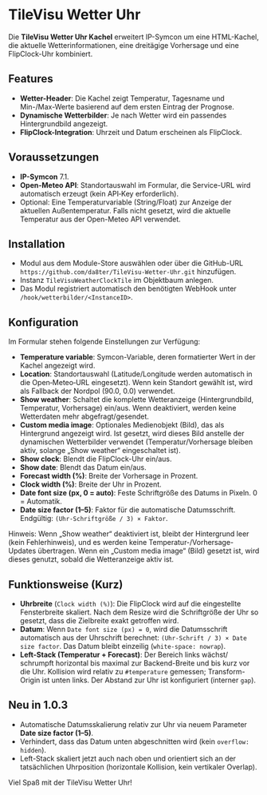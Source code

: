 # TileVisu Wetter Uhr

Die **TileVisu Wetter Uhr Kachel** erweitert IP-Symcon um eine HTML-Kachel, die aktuelle Wetterinformationen, eine dreitägige Vorhersage und eine FlipClock-Uhr kombiniert.

## Features
- **Wetter-Header**: Die Kachel zeigt Temperatur, Tagesname und Min-/Max-Werte basierend auf dem ersten Eintrag der Prognose.
- **Dynamische Wetterbilder**: Je nach Wetter wird ein passendes Hintergrundbild angezeigt.
- **FlipClock-Integration**: Uhrzeit und Datum erscheinen als FlipClock.

## Voraussetzungen
- **IP-Symcon** 7.1.
- **Open-Meteo API**: Standortauswahl im Formular, die Service-URL wird automatisch erzeugt (kein API‑Key erforderlich).
- Optional: Eine Temperaturvariable (String/Float) zur Anzeige der aktuellen Außentemperatur. Falls nicht gesetzt, wird die aktuelle Temperatur aus der Open-Meteo API verwendet.

## Installation
- Modul aus dem Module-Store auswählen oder über die GitHub-URL `https://github.com/da8ter/TileVisu-Wetter-Uhr.git` hinzufügen.
- Instanz `TileVisuWeatherClockTile` im Objektbaum anlegen.
- Das Modul registriert automatisch den benötigten WebHook unter `/hook/wetterbilder/<InstanceID>`.

## Konfiguration
Im Formular stehen folgende Einstellungen zur Verfügung:
- **Temperature variable**: Symcon-Variable, deren formatierter Wert in der Kachel angezeigt wird.
- **Location**: Standortauswahl (Latitude/Longitude werden automatisch in die Open‑Meteo‑URL eingesetzt). Wenn kein Standort gewählt ist, wird als Fallback der Nordpol (90.0, 0.0) verwendet.
- **Show weather**: Schaltet die komplette Wetteranzeige (Hintergrundbild, Temperatur, Vorhersage) ein/aus. Wenn deaktiviert, werden keine Wetterdaten mehr abgefragt/gesendet.
- **Custom media image**: Optionales Medienobjekt (Bild), das als Hintergrund angezeigt wird. Ist gesetzt, wird dieses Bild anstelle der dynamischen Wetterbilder verwendet (Temperatur/Vorhersage bleiben aktiv, solange „Show weather“ eingeschaltet ist).
- **Show clock**: Blendt die FlipClock-Uhr ein/aus.
- **Show date**: Blendt das Datum ein/aus.
- **Forecast width (%)**: Breite der Vorhersage in Prozent.
- **Clock width (%)**: Breite der Uhr in Prozent.
- **Date font size (px, 0 = auto)**: Feste Schriftgröße des Datums in Pixeln. 0 = Automatik.
- **Date size factor (1–5)**: Faktor für die automatische Datumsschrift. Endgültig: `(Uhr-Schriftgröße / 3) × Faktor`.

Hinweis: Wenn „Show weather“ deaktiviert ist, bleibt der Hintergrund leer (kein Fehlerhinweis), und es werden keine Temperatur-/Vorhersage-Updates übertragen. Wenn ein „Custom media image“ (Bild) gesetzt ist, wird dieses genutzt, sobald die Wetteranzeige aktiv ist.

## Funktionsweise (Kurz)
- **Uhrbreite** (`Clock width (%)`): Die FlipClock wird auf die eingestellte Fensterbreite skaliert. Nach dem Resize wird die Schriftgröße der Uhr so gesetzt, dass die Zielbreite exakt getroffen wird.
- **Datum**: Wenn `Date font size (px) = 0`, wird die Datumsschrift automatisch aus der Uhrschrift berechnet: `(Uhr-Schrift / 3) × Date size factor`. Das Datum bleibt einzeilig (`white-space: nowrap`).
- **Left-Stack (Temperatur + Forecast)**: Der Bereich links wächst/ schrumpft horizontal bis maximal zur Backend-Breite und bis kurz vor die Uhr. Kollision wird relativ zu `#temperature` gemessen; Transform-Origin ist unten links. Der Abstand zur Uhr ist konfiguriert (interner `gap`).

## Neu in 1.0.3
- Automatische Datumsskalierung relativ zur Uhr via neuem Parameter **Date size factor (1–5)**.
- Verhindert, dass das Datum unten abgeschnitten wird (kein `overflow: hidden`).
- Left-Stack skaliert jetzt auch nach oben und orientiert sich an der tatsächlichen Uhrposition (horizontale Kollision, kein vertikaler Overlap).


Viel Spaß mit der TileVisu Wetter Uhr!

